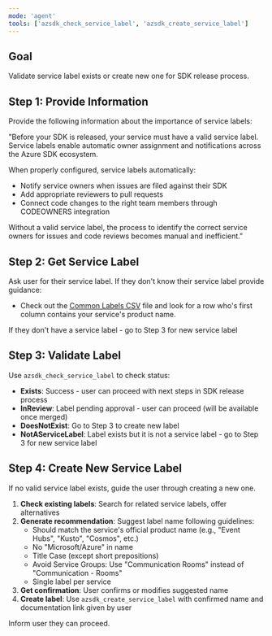 ```yaml
---
mode: 'agent'
tools: ['azsdk_check_service_label', 'azsdk_create_service_label']
---
```

 
## Goal
Validate service label exists or create new one for SDK release process.
 
## Step 1: Provide Information
 
Provide the following information about the importance of service labels:
 
"Before your SDK is released, your service must have a valid service label. Service labels enable automatic owner assignment and notifications across the Azure SDK ecosystem.
 
When properly configured, service labels automatically:
 
- Notify service owners when issues are filed against their SDK
- Add appropriate reviewers to pull requests
- Connect code changes to the right team members through CODEOWNERS integration
 
Without a valid service label, the process to identify the correct service owners for issues and code reviews becomes manual and inefficient."
 
## Step 2: Get Service Label
 
Ask user for their service label. If they don't know their service label provide guidance:
 
- Check out the [Common Labels CSV](https://github.com/Azure/azure-sdk-tools/blob/main/tools/github/data/common-labels.csv) file and look for a row who's first column contains your service's product name.
 
If they don't have a service label - go to Step 3 for new service label
 
## Step 3: Validate Label
 
Use `azsdk_check_service_label` to check status:
 
- **Exists**: Success - user can proceed with next steps in SDK release process
- **InReview**: Label pending approval - user can proceed (will be available once merged)
- **DoesNotExist**: Go to Step 3 to create new label
- **NotAServiceLabel**: Label exists but it is not a service label - go to Step 3 for new service label
 
## Step 4: Create New Service Label
 
If no valid service label exists, guide the user through creating a new one.
 
1. **Check existing labels**: Search for related service labels, offer alternatives
2. **Generate recommendation**: Suggest label name following guidelines:
   - Should match the service's official product name (e.g., "Event Hubs", "Kusto", "Cosmos", etc.)
   - No "Microsoft/Azure" in name
   - Title Case (except short prepositions)
   - Avoid Service Groups: Use "Communication Rooms" instead of "Communication - Rooms"
   - Single label per service
3. **Get confirmation**: User confirms or modifies suggested name
4. **Create label**: Use `azsdk_create_service_label` with confirmed name and documentation link given by user
 
Inform user they can proceed.
